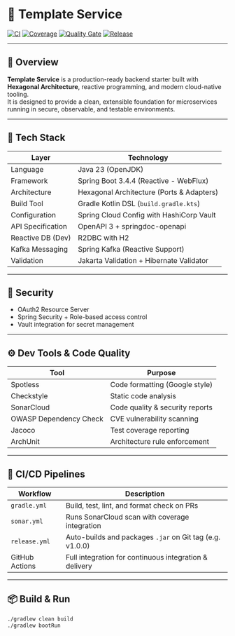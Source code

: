 # 🧱 Template Service

[![CI](https://github.com/marcoslozina/template-service/actions/workflows/gradle.yml/badge.svg)](https://github.com/marcoslozina/template-service/actions/workflows/gradle.yml)
[![Coverage](https://sonarcloud.io/api/project_badges/measure?project=marcoslozina_template-service&metric=coverage)](https://sonarcloud.io/summary/new_code?id=marcoslozina_template-service)
[![Quality Gate](https://sonarcloud.io/api/project_badges/measure?project=marcoslozina_template-service&metric=alert_status)](https://sonarcloud.io/summary/new_code?id=marcoslozina_template-service)
[![Release](https://img.shields.io/github/v/release/marcoslozina/template-service)](https://github.com/marcoslozina/template-service/releases)

---

## 🧩 Overview

**Template Service** is a production-ready backend starter built with **Hexagonal Architecture**, reactive programming, and modern cloud-native tooling.  
It is designed to provide a clean, extensible foundation for microservices running in secure, observable, and testable environments.

---

## 🚀 Tech Stack

| Layer                      | Technology                                                                 |
|---------------------------|----------------------------------------------------------------------------|
| Language                  | Java 23 (OpenJDK)                                                          |
| Framework                 | Spring Boot 3.4.4 (Reactive - WebFlux)                                     |
| Architecture              | Hexagonal Architecture (Ports & Adapters)                                  |
| Build Tool                | Gradle Kotlin DSL (`build.gradle.kts`)                                     |
| Configuration             | Spring Cloud Config with HashiCorp Vault                                   |
| API Specification         | OpenAPI 3 + springdoc-openapi                                              |
| Reactive DB (Dev)         | R2DBC with H2                                                               |
| Kafka Messaging           | Spring Kafka (Reactive Support)                                            |
| Validation                | Jakarta Validation + Hibernate Validator                                   |

---

## 🔐 Security

- OAuth2 Resource Server
- Spring Security + Role-based access control
- Vault integration for secret management

---

## ⚙️ Dev Tools & Code Quality

| Tool              | Purpose                          |
|-------------------|----------------------------------|
| Spotless          | Code formatting (Google style)   |
| Checkstyle        | Static code analysis             |
| SonarCloud        | Code quality & security reports  |
| OWASP Dependency Check | CVE vulnerability scanning   |
| Jacoco            | Test coverage reporting          |
| ArchUnit          | Architecture rule enforcement    |

---

## 🔄 CI/CD Pipelines

| Workflow             | Description                                                 |
|----------------------|-------------------------------------------------------------|
| `gradle.yml`         | Build, test, lint, and format check on PRs                  |
| `sonar.yml`          | Runs SonarCloud scan with coverage integration              |
| `release.yml`        | Auto-builds and packages `.jar` on Git tag (e.g. v1.0.0)    |
| GitHub Actions       | Full integration for continuous integration & delivery      |

---

## 📦 Build & Run

```bash
./gradlew clean build
./gradlew bootRun
